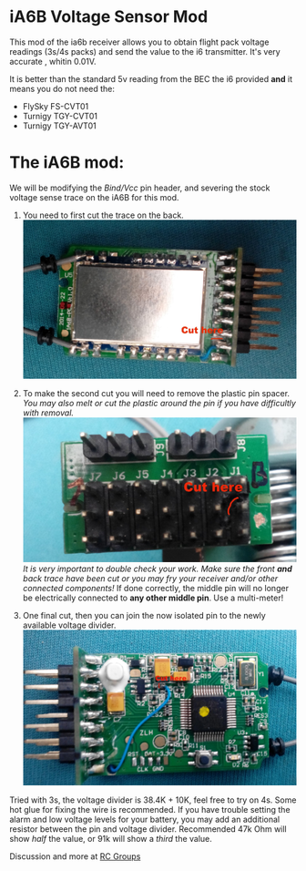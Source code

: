 # iA6B Voltage Sensor Mod

This mod of the ia6b receiver allows you to obtain flight pack voltage readings (3s/4s packs) and send the value to the i6 transmitter. It's very accurate , whitin 0.01V.

It is better than the standard 5v reading from the BEC the i6 provided **and** it means you do not need the:
* FlySky FS-CVT01
* Turnigy TGY-CVT01
* Turnigy TGY-AVT01

# The iA6B mod:
We will be modifying the *Bind/Vcc* pin header, and severing the stock voltage sense trace on the iA6B for this mod.

1. You need to first cut the trace on the back.
![Cut 1](1.jpg)

1. To make the second cut you will need to remove the plastic pin spacer.
*You may also melt or cut the plastic around the pin if you have difficultly with removal.*
![Cut 2](2.jpg)
*It is very important to double check your work. Make sure the front __and__ back trace have been cut or you may fry your receiver and/or other connected components!*
If done correctly, the middle pin will no longer be electrically connected to **any other middle pin**. Use a multi-meter!

1. One final cut, then you can join the now isolated pin to the newly available voltage divider.
![Cut 3 and Join](3.jpg)


Tried with 3s, the voltage divider is 38.4K + 10K, feel free to try on 4s. Some hot glue for fixing the wire is recommended.
If you have trouble setting the alarm and low voltage levels for your battery, you may add an additional resistor between the pin and voltage divider. Recommended 47k Ohm will show *half* the value, or 91k will show a *third* the value.

Discussion and more at [RC Groups](http://www.rcgroups.com/forums/showpost.php?p=33432940&postcount=23)
